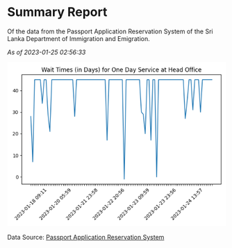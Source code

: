 # Summary Report

Of the data from the Passport Application Reservation System of the Sri Lanka Department of Immigration and Emigration.

*As of 2023-01-25 02:56:33*

![Wait Time Chart](summary.wait_time_chart.png)

Data Source: [Passport Application Reservation System](https://eservices.immigration.gov.lk:8443/appointment/pages/reservationApplication.xhtml)